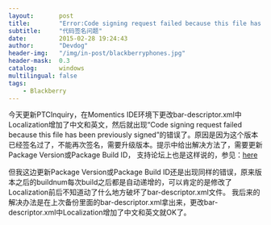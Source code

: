 ```yaml
---
layout:       post
title:        "Error:Code signing request failed because this file has been previously signed"
subtitle:     "代码签名问题"
date:         2015-02-28 19:24:43
author:       "Devdog"
header-img:   "/img/in-post/blackberryphones.jpg"
header-mask:  0.3
catalog:      windows
multilingual: false
tags:
    - Blackberry
---
```



今天更新PTCInquiry，在Momentics IDE环境下更改bar-descriptor.xml中Localization增加了中文和英文，然后就出现“Code signing request failed because this file has been previously signed”的错误了。原因是因为这个版本已经签名过了，不能再次签名，需要升级版本。提示中给出解决方法了，需要更新Package Version或Package Build ID， 支持论坛上也是这样说的，参见：[here](http://supportforums.blackberry.com/t5/Testing-and-Deployment/Code-signing-request-failed-because-this-file-has-been/ta-p/798291)

但我这边更新Package Version或Package Build ID还是出现同样的错误，原来版本之后的buildnum每次build之后都是自动递增的，可以肯定的是修改了Localization前后不知道动了什么地方破坏了bar-descriptor.xml文件。 我后来的解决办法是在上次备份里面的bar-descriptor.xml拿出来，更改bar-descriptor.xml中Localization增加了中文和英文就OK了。